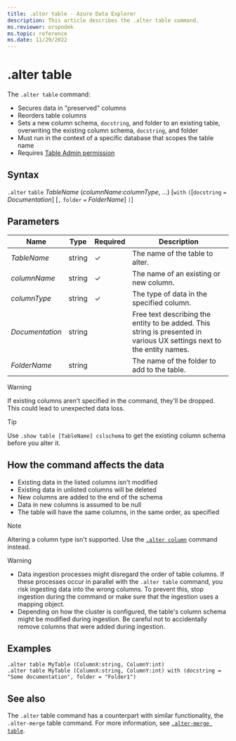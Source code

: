 ```yaml
---
title: .alter table - Azure Data Explorer
description: This article describes the .alter table command.
ms.reviewer: orspodek
ms.topic: reference
ms.date: 11/29/2022
---
```

# .alter table

The `.alter table` command:

* Secures data in "preserved" columns
* Reorders table columns
* Sets a new column schema, `docstring`, and folder to an existing table, overwriting the existing column schema, `docstring`, and folder
* Must run in the context of a specific database that scopes the table name
* Requires [Table Admin permission](../management/access-control/role-based-authorization.md)

## Syntax

`.alter` `table` *TableName* (*columnName*:*columnType*, ...)  [`with` `(`[`docstring` `=` *Documentation*] [`,` `folder` `=` *FolderName*] `)`]

## Parameters

| Name | Type | Required | Description |
|--|--|--|--|
| *TableName* | string | &check; | The name of the table to alter. |
| *columnName* | string | &check; | The name of an existing or new column. |
| *columnType* | string | &check; | The type of data in the specified column. |
| *Documentation* | string | | Free text describing the entity to be added. This string is presented in various UX settings next to the entity names. |
| *FolderName* | string | | The name of the folder to add to the table. |

> [!WARNING]
> If existing columns aren't specified in the command, they'll be dropped. This could lead to unexpected data loss.

> [!TIP]
> Use `.show table [TableName] cslschema` to get the existing column schema before you alter it.

## How the command affects the data

* Existing data in the listed columns isn't modified
* Existing data in unlisted columns will be deleted
* New columns are added to the end of the schema
* Data in new columns is assumed to be null
* The table will have the same columns, in the same order, as specified

> [!NOTE]
> Altering a column type isn't supported. Use the [`.alter column`](alter-column.md) command instead.

> [!WARNING]
>
> * Data ingestion processes might disregard the order of table columns. If these processes occur in parallel with the `.alter table` command, you risk ingesting data into the wrong columns. To prevent this, stop ingestion during the command or make sure that the ingestion uses a mapping object.
> * Depending on how the cluster is configured, the table's column schema might be modified during ingestion. Be careful not to accidentally remove columns that were added during ingestion.

## Examples

```kusto
.alter table MyTable (ColumnX:string, ColumnY:int) 
.alter table MyTable (ColumnX:string, ColumnY:int) with (docstring = "Some documentation", folder = "Folder1")
```

## See also

The `.alter` table command has a counterpart with similar functionality, the `.alter-merge` table command. For more information, see [`.alter-merge table`](../management/alter-merge-table-command.md).
